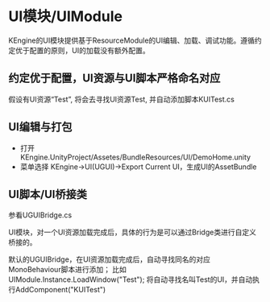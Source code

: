 UI模块/UIModule
=========================
KEngine的UI模块提供基于ResourceModule的UI编辑、加载、调试功能。遵循约定优于配置的原则，UI的加载没有额外配置。


## 约定优于配置，UI资源与UI脚本严格命名对应

假设有UI资源“Test”, 将会去寻找UI资源Test, 并自动添加脚本KUITest.cs

## UI编辑与打包

- 打开KEngine.UnityProject/Assetes/BundleResources/UI/DemoHome.unity
- 菜单选择 KEngine->UI(UGUI)->Export Current UI，生成UI的AssetBundle

## UI脚本/UI桥接类

参看UGUIBridge.cs

UI模块，对一个UI资源加载完成后，具体的行为是可以通过Bridge类进行自定义桥接的。

默认的UGUIBridge，在UI资源加载完成后，自动寻找同名的对应MonoBehaviour脚本进行添加；
比如UIModule.Instance.LoadWindow("Test"); 将自动寻找名叫Test的UI，并自动执行AddComponent("KUITest")
